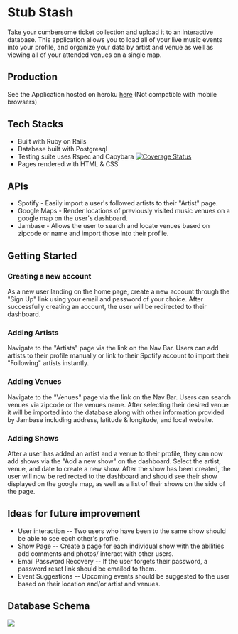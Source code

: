 # Stub Stash

Take your cumbersome ticket collection and upload it to an interactive database.  This application allows you to load all of your live music events into your profile, and organize your data by artist and venue as well as viewing all of your attended venues on a single map.

## Production
See the Application hosted on heroku [here](https://stub-stash.herokuapp.com/) 
(Not compatible with mobile browsers)

## Tech Stacks
* Built with Ruby on Rails
* Database built with Postgresql
* Testing suite uses Rspec and Capybara
[![Coverage Status](https://coveralls.io/repos/github/abarnes26/stub_stash/badge.svg?branch=master)](https://coveralls.io/github/abarnes26/stub_stash?branch=master)
* Pages rendered with HTML & CSS

## APIs
* Spotify - Easily import a user's followed artists to their "Artist" page.
* Google Maps - Render locations of previously visited music venues on a google map on the user's dashboard.
* Jambase - Allows the user to search and locate venues based on zipcode or name and import those into their profile.

## Getting Started

### Creating a new account
As a new user landing on the home page, create a new account through the "Sign Up" link using your email and password of your choice.  After successfully creating an account, the user will be redirected to their dashboard.

### Adding Artists
Navigate to the "Artists" page via the link on the Nav Bar.  Users can add artists to their profile manually or link to their Spotify account to import their "Following" artists instantly.

### Adding Venues
Navigate to the "Venues" page via the link on the Nav Bar.  Users can search venues via zipcode or the venues name.  After selecting their desired venue it will be imported into the database along with other information provided by Jambase including address, latitude & longitude, and local website.

### Adding Shows
After a user has added an artist and a venue to their profile, they can now add shows via the "Add a new show" on the dashboard.  Select the artist, venue, and date to create a new show.  After the show has been created, the user will now be redirected to the dashboard and should see their show displayed on the google map, as well as a list of their shows on the side of the page.

## Ideas for future improvement
- User interaction -- Two users who have been to the same show should be able to see each other's profile.
- Show Page -- Create a page for each individual show with the abilities add comments and photos/ interact with other users.
- Email Password Recovery -- If the user forgets their password, a password reset link should be emailed to them.
- Event Suggestions -- Upcoming events should be suggested to the user based on their location and/or artist and venues.

## Database Schema
<img src='https://i.imgur.com/XhcQ4SL.jpg'>
